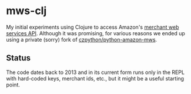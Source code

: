 # mws-clj

My initial experiments using Clojure to access Amazon's [merchant web services API](https://developer.amazonservices.com ). Although it was promising, for various reasons we ended up using a private (sorry) fork of [czpython/python-amazon-mws](https://github.com/czpython/python-amazon-mws).

## Status

The code dates back to 2013 and in its current form runs only in the REPL with hard-coded keys, merchant ids, etc., but it might be a useful starting point.
